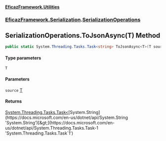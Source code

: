 #### [EficazFramework.Utilities](EficazFrameworkUtilities.md 'EficazFramework Utilities')
### [EficazFramework.Serialization](EficazFrameworkUtilities.md#EficazFramework.Serialization 'EficazFramework.Serialization').[SerializationOperations](EficazFramework.Serialization/SerializationOperations.md 'EficazFramework.Serialization.SerializationOperations')

## SerializationOperations.ToJsonAsync<T>(T) Method

```csharp
public static System.Threading.Tasks.Task<string> ToJsonAsync<T>(T source);
```
#### Type parameters

<a name='EficazFramework.Serialization.SerializationOperations.ToJsonAsync_T_(T).T'></a>

`T`
#### Parameters

<a name='EficazFramework.Serialization.SerializationOperations.ToJsonAsync_T_(T).source'></a>

`source` [T](EficazFramework.Serialization/SerializationOperations/ToJsonAsync_T_(T).md#EficazFramework.Serialization.SerializationOperations.ToJsonAsync_T_(T).T 'EficazFramework.Serialization.SerializationOperations.ToJsonAsync<T>(T).T')

#### Returns
[System.Threading.Tasks.Task&lt;](https://docs.microsoft.com/en-us/dotnet/api/System.Threading.Tasks.Task-1 'System.Threading.Tasks.Task`1')[System.String](https://docs.microsoft.com/en-us/dotnet/api/System.String 'System.String')[&gt;](https://docs.microsoft.com/en-us/dotnet/api/System.Threading.Tasks.Task-1 'System.Threading.Tasks.Task`1')